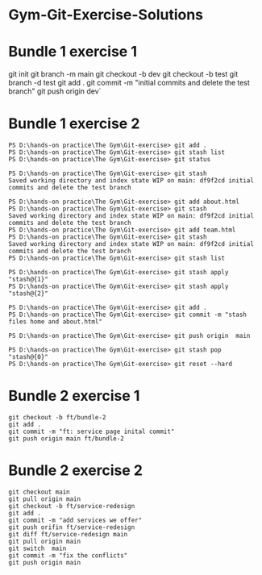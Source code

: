 # Gym-Git-Exercise-Solutions

# Bundle 1 exercise 1

git init
git branch -m main
git checkout -b dev
git checkout -b test
git branch -d test
git add .
git commit -m "initial commits and delete the test branch"
git push origin dev`


# Bundle 1 exercise 2
```
PS D:\hands-on practice\The Gym\Git-exercise> git add .
PS D:\hands-on practice\The Gym\Git-exercise> git stash list
PS D:\hands-on practice\The Gym\Git-exercise> git status

PS D:\hands-on practice\The Gym\Git-exercise> git stash
Saved working directory and index state WIP on main: df9f2cd initial commits and delete the test branch

PS D:\hands-on practice\The Gym\Git-exercise> git add about.html
PS D:\hands-on practice\The Gym\Git-exercise> git stash
Saved working directory and index state WIP on main: df9f2cd initial commits and delete the test branch
PS D:\hands-on practice\The Gym\Git-exercise> git add team.html
PS D:\hands-on practice\The Gym\Git-exercise> git stash
Saved working directory and index state WIP on main: df9f2cd initial commits and delete the test branch
PS D:\hands-on practice\The Gym\Git-exercise> git stash list

PS D:\hands-on practice\The Gym\Git-exercise> git stash apply "stash@{1}"
PS D:\hands-on practice\The Gym\Git-exercise> git stash apply "stash@{2}"

PS D:\hands-on practice\The Gym\Git-exercise> git add .
PS D:\hands-on practice\The Gym\Git-exercise> git commit -m "stash files home and about.html"

PS D:\hands-on practice\The Gym\Git-exercise> git push origin  main

PS D:\hands-on practice\The Gym\Git-exercise> git stash pop "stash@{0}"
PS D:\hands-on practice\The Gym\Git-exercise> git reset --hard
 ```

# Bundle 2 exercise 1

```
git checkout -b ft/bundle-2
git add .
git commit -m "ft: service page inital commit"
git push origin main ft/bundle-2
```

# Bundle 2 exercise 2

```
git checkout main
git pull origin main
git checkout -b ft/service-redesign
git add .
git commit -m "add services we offer"
git push orifin ft/service-redesign
git diff ft/service-redesign main
git pull origin main
git switch  main
git commit -m "fix the conflicts"
git push origin main
```